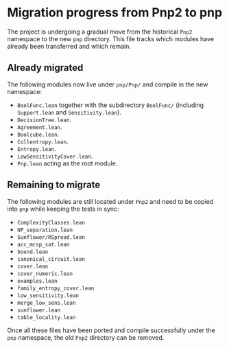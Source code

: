 # Migration progress from Pnp2 to pnp

The project is undergoing a gradual move from the historical `Pnp2` namespace to the new `pnp` directory. This file tracks which modules have already been transferred and which remain.

## Already migrated

The following modules now live under `pnp/Pnp/` and compile in the new
namespace:

- `BoolFunc.lean` together with the subdirectory `BoolFunc/` (including
  `Support.lean` and `Sensitivity.lean`).
- `DecisionTree.lean`.
- `Agreement.lean`.
- `Boolcube.lean`.
- `Collentropy.lean`.
- `Entropy.lean`.
- `LowSensitivityCover.lean`.
- `Pnp.lean` acting as the root module.

## Remaining to migrate

The following modules are still located under `Pnp2` and need to be copied into `pnp` while keeping the tests in sync:

 - `ComplexityClasses.lean`
 - `NP_separation.lean`
 - `Sunflower/RSpread.lean`
 - `acc_mcsp_sat.lean`
 - `bound.lean`
 - `canonical_circuit.lean`
 - `cover.lean`
 - `cover_numeric.lean`
 - `examples.lean`
 - `family_entropy_cover.lean`
 - `low_sensitivity.lean`
 - `merge_low_sens.lean`
 - `sunflower.lean`
 - `table_locality.lean`

Once all these files have been ported and compile successfully under the `pnp` namespace, the old `Pnp2` directory can be removed.
